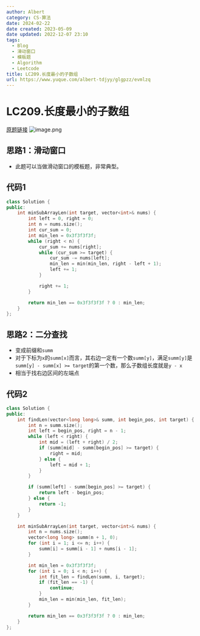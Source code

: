 ```yaml
---
author: Albert
category: CS-算法
date: 2024-02-22
date created: 2023-05-09
date updated: 2022-12-07 23:10
tags:
  - Blog
  - 滑动窗口
  - 模板题
  - Algorithm
  - Leetcode
title: LC209.长度最小的子数组
url: https://www.yuque.com/albert-tdjyy/glgpzz/evmlzq
---
```


# LC209.长度最小的子数组

[原题链接](https://leetcode.cn/problems/minimum-size-subarray-sum/)
![image.png](http://img-blog-01.oss-cn-shanghai.aliyuncs.com/img/2022-11-27-192805.png)

## 思路1：滑动窗口

- 此题可以当做滑动窗口的模板题，非常典型。

## 代码1

```cpp
class Solution {
public:
    int minSubArrayLen(int target, vector<int>& nums) {
        int left = 0, right = 0;
        int n = nums.size();
        int cur_sum = 0;
        int min_len = 0x3f3f3f3f;
        while (right < n) {
            cur_sum += nums[right];
            while (cur_sum >= target) {
                cur_sum -= nums[left];
                min_len = min(min_len, right - left + 1);
                left += 1;
            }

            right += 1;
        }

        return min_len == 0x3f3f3f3f ? 0 : min_len;
    }
};
```

## 思路2：二分查找

- 变成前缀和`summ`
- 对于下标为`x`的`summ[x]`而言，其右边一定有一个数`summ[y]`，满足`summ[y]`是`summ[y] - summ[x] >= target`的第一个数，那么子数组长度就是`y - x`
- 相当于找右边区间的左端点

## 代码2

```cpp
class Solution {
public:
    int findLen(vector<long long>& summ, int begin_pos, int target) {
        int n = summ.size();
        int left = begin_pos, right = n - 1;
        while (left < right) {
            int mid = (left + right) / 2;
            if (summ[mid] - summ[begin_pos] >= target) {
                right = mid;
            } else {
                left = mid + 1;
            }
        }

        if (summ[left] - summ[begin_pos] >= target) {
            return left - begin_pos;
        } else {
            return -1;
        }
    }

    int minSubArrayLen(int target, vector<int>& nums) {
        int n = nums.size();
        vector<long long> summ(n + 1, 0);
        for (int i = 1; i <= n; i++) {
            summ[i] = summ[i - 1] + nums[i - 1];
        }

        int min_len = 0x3f3f3f3f;
        for (int i = 0; i < n; i++) {
            int fit_len = findLen(summ, i, target);
            if (fit_len == -1) {
                continue;
            }
            min_len = min(min_len, fit_len);
        }

        return min_len == 0x3f3f3f3f ? 0 : min_len;
    }
};
```
